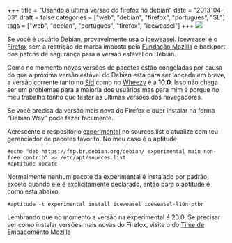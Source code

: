 +++
title = "Usando a ultima versao do firefox no debian"
date = "2013-04-03"
draft = false
categories = ["web", "debian", "firefox", "portugues", "SL"]
tags = ["web", "debian", "portugues", "firefox", "iceweasel"]
+++
![](/images/iceweasel.png)

Se você é usuário [Debian](https://www.debian.org), provavelmente usa o
[Iceweasel](https://www.geticeweasel.org/). Iceweasel é o
[Firefox](https://www.mozilla.org/pt-BR/firefox/new/) sem a restrição de
marca imposta pela [Fundação Mozilla](https://www.mozilla.org) e backport
dos patchs de segurança para a versão estável do Debian.

Como no momento novas versões de pacotes estão congeladas por causa do
que a próxima versão estável do Debian está para ser lançada em breve, a
versão corrente tanto no [Sid](https://www.debian.org/releases/sid/) como
no [Wheezy](https://www.debian.org/releases/wheezy/) é a **10.0**. Isso
não chega ser um problemas para a maioria dos usuários mas para mim é
porque no meu trabalho tenho que testar as últimas versões dos
navegadores.

Se você precisa da versão mais nova do Firefox e quer instalar na forma
“Debian Way” pode fazer facilmente.

Acrescente o respositório
[experimental](https://wiki.debian.org/DebianExperimental) no
sources.list e atualize com teu gerenciador de pacotes favorito. No meu
caso é o aptitude

```
#echo "deb https://ftp.br.debian.org/debian/ experimental main non-free contrib" >> /etc/apt/sources.list
#aptitude update
```


Normalmente nenhum pacote da experimental é instalado por padrão, exceto
quando ele é explicitamente declarado, então para o aptitude é como está
abaixo.

```
#aptitude -t experimental install iceweasel iceweasel-l10n-ptbr
```

Lembrando que no momento a versão na experimental é 20.0. Se precisar
ver como instalar versões mais novas do Firefox, visite o do [Time de
Empacomento Mozilla](https://mozilla.debian.net/)
